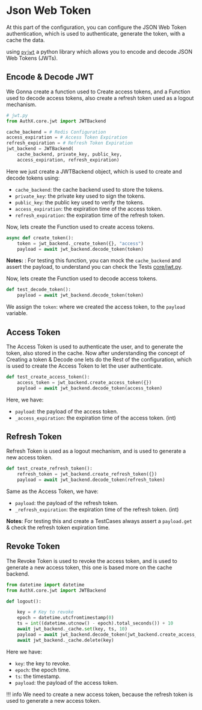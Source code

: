 # Json Web Token

At this part of the configuration, you can configure the JSON Web Token authentication, which is used to authenticate, generate the token, with a cache the data.

using [`pyjwt`](https://pyjwt.readthedocs.io/en/stable/) a python library which allows you to encode and decode JSON Web Tokens (JWTs).

## Encode & Decode JWT

We Gonna create a function used to Create access tokens, and a Function used to decode access tokens, also create a refresh token used
as a logout mechanism.

```py
# jwt.py
from AuthX.core.jwt import JWTBackend

cache_backend = # Redis Configuration
access_expiration = # Access Token Expiration
refresh_expiration = # Refresh Token Expiration
jwt_backend = JWTBackend(
    cache_backend, private_key, public_key,
    access_expiration, refresh_expiration)
```

Here we just create a JWTBackend object, which is used to create and decode tokens using:

* `cache_backend`: the cache backend used to store the tokens.
* `private_key`: the private key used to sign the tokens.
* `public_key`: the public key used to verify the tokens.
* `access_expiration`: the expiration time of the access token.
* `refresh_expiration`: the expiration time of the refresh token.

Now, lets create the Function used to create access tokens.

```py
async def create_token():
    token = jwt_backend._create_token({}, "access")
    payload = await jwt_backend.decode_token(token)
```

__Notes:__ : For testing this function, you can mock the `cache_backend` and assert the payload, to understand you can check the Tests [core/jwt.py](https://github.com/yezz123/AuthX/blob/main/tests/core/test_core_jwt.py).

Now, lets create the Function used to decode access tokens.

```py
def test_decode_token():
    payload = await jwt_backend.decode_token(token)
```

We assign the `token`: where we created the access token, to the `payload` variable.

## Access Token

The Access Token is used to authenticate the user, and to generate the token, also stored in the cache.
Now after understanding the concept of Creating a token & Decode one lets do the Rest of the configuration, which is used to create the Access Token to let the user authenticate.

```py
def test_create_access_token():
    access_token = jwt_backend.create_access_token({})
    payload = await jwt_backend.decode_token(access_token)
```

Here, we have:

* `payload`: the payload of the access token.
* `_access_expiration`: the expiration time of the access token. (int)

## Refresh Token

Refresh Token is used as a logout mechanism, and is used to generate a new access token.

```py
def test_create_refresh_token():
    refresh_token = jwt_backend.create_refresh_token({})
    payload = await jwt_backend.decode_token(refresh_token)
```

Same as the Access Token, we have:

* `payload`: the payload of the refresh token.
* `_refresh_expiration`: the expiration time of the refresh token. (int)

__Notes__: For testing this and create a TestCases always assert a `payload.get` & check the refresh token expiration time.

## Revoke Token

The Revoke Token is used to revoke the access token, and is used to generate a new access token, this one is based more on the cache backend.

```py
from datetime import datetime
from AuthX.core.jwt import JWTBackend

def logout():

    key = # Key to revoke
    epoch = datetime.utcfromtimestamp(0)
    ts = int((datetime.utcnow() - epoch).total_seconds()) + 10
    await jwt_backend._cache.set(key, ts, 10)
    payload = await jwt_backend.decode_token(jwt_backend.create_access_token({"id": 1})
    await jwt_backend._cache.delete(key)
```

Here we have:

* `key`: the key to revoke.
* `epoch`: the epoch time.
* `ts`: the timestamp.
* `payload`: the payload of the access token.

!!! info
    We need to create a new access token, because the refresh token is used to generate a new access token.
